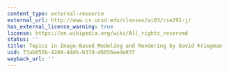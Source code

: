 ```yaml
---
content_type: external-resource
external_url: http://www.cs.ucsd.edu/classes/wi03/cse291-j/
has_external_license_warning: true
license: https://en.wikipedia.org/wiki/All_rights_reserved
status: ''
title: Topics in Image-Based Modeling and Rendering by David Kriegman
uid: 73ab055b-4289-44db-b37d-d6656eede837
wayback_url: ''
---
```

